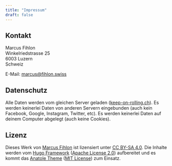 ```yaml
---
title: "Impressum"
draft: false
---
```


## Kontakt

Marcus Fihlon  
Winkelriedstrasse 25  
6003 Luzern  
Schweiz

E-Mail: marcus@fihlon.swiss

## Datenschutz

Alle Daten werden vom gleichen Server geladen ([keep-on-rolling.ch](https://keep-on-rolling.ch)). Es werden keinerlei Daten von anderen Servern eingebunden (auch kein Facebook, Google, Instagram, Twitter, etc). Es werden keinerlei Daten auf deinem Computer abgelegt (auch keine Cookies).

## Lizenz

Dieses Werk von [Marcus Fihlon](https://fihlon.swiss/) ist lizensiert unter [CC BY-SA 4.0](https://creativecommons.org/licenses/by-sa/4.0/). Die Inhalte werden vom [Hugo Framework](https://gohugo.io/) ([Apache License 2.0](https://github.com/gohugoio/hugo/blob/master/LICENSE)) aufbereitet und es kommt das [Anatole Theme](https://themes.gohugo.io/themes/anatole/) ([MIT License](https://github.com/lxndrblz/anatole/blob/master/LICENSE)) zum Einsatz.
